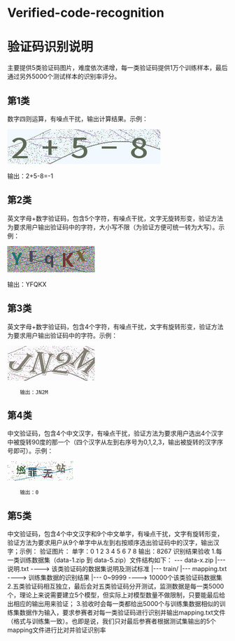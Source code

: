 # Verified-code-recognition

# 验证码识别说明

主要提供5类验证码图片，难度依次递增，每一类验证码提供1万个训练样本，最后通过另外5000个测试样本的识别率评分。

## 第1类

数字四则运算，有噪点干扰，输出计算结果。示例：

![](./img/1.png)

输出：2+5-8=-1

## 第2类

英文字母+数字验证码，包含5个字符，有噪点干扰，文字无旋转形变，验证方法为要求用户输出验证码中的字符，大小写不限（为验证方便可统一转为大写）。示例：

![](./img/2.png)

输出：YFQKX

## 第3类

英文字母+数字验证码，包含4个字符，有噪点干扰，文字有旋转形变，验证方法为要求用户输出验证码中的字符。示例：

![](./img/3.png)

		输出：JN2M
## 第4类

中文验证码，包含4个中文汉字，有噪点干扰，验证方法为要求用户选出4个汉字中被旋转90度的那一个（四个汉字从左到右序号为0,1,2,3，输出被旋转的汉字序号即可）。示例：

![](./img/4.png)

		输出：0
## 第5类

中文验证码，包含4个中文汉字和9个中文单字，有噪点干扰，文字有旋转形变，验证方法为要求用户从9个单字中从左到右按顺序选出验证码中的汉字，输出汉字；示例：
验证图片：
单字：0 1 2 3 4 5 6 7 8
输出：8267
识别结果验收
1.每一类训练数据集（data-1.zip 到 data-5.zip）文件结构如下：
--- data-x.zip
|--- 说明.txt			----> 该类验证码的数据集说明及测试标准
|--- train/
|--- mapping.txt		----> 训练集数据的识别结果
|--- 0~9999			----> 10000个该类验证码数据集
2.五类验证码相互独立，最后会对五类验证码分开测试，监测数据是每一类5000个，理论上来说需要建立5个模型，但实际上对模型数量不做限制，只要能最后给出相应的输出用来验证；
3.验收时会每一类都给出5000个与训练集数据相似的训练集数据作为输入，要求参赛者对每一类验证码进行识别并输出mapping.txt文件（格式与训练集一致）。也即是说，我们只对最后参赛者根据测试集输出的5个mapping文件进行比对并验证识别率
